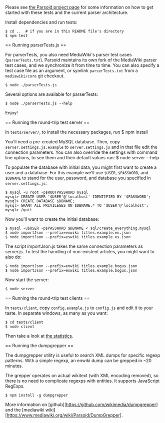 Please see [the Parsoid project page](https://www.mediawiki.org/wiki/Parsoid)
for some information on how to get started with these tests and the current
parser architecture.

Install dependencies and run tests:

	$ cd ..  # if you are in this README file's directory
	$ npm test

== Running parserTests.js ==

For parserTests, you also need MediaWiki's parser test cases
(`parserTests.txt`).  Parsoid maintains its own fork of the MediaWiki
parser test cases, and we synchronize it from time to time.  You can
also specify a test case file as an argument, or symlink
`parserTests.txt` from a `mediawiki/core` git checkout.

	$ node ./parserTests.js

Several options are available for parserTests:

	$ node ./parserTests.js --help

Enjoy!

== Running the round-trip test server ==

In `tests/server/`, to install the necessary packages, run
	$ npm install

You'll need a pre-created MySQL database. Then, copy
`server.settings.js.example` to `server.settings.js` and in that file
edit the connection parameters. You can also override the settings
with command line options, to see them and their default values run:
	$ node server --help

To populate the database with initial data, you might first want to
create a user and a database.  For this example we'll use `$USER`,
`$PASSWORD`, and `$DBNAME` to stand for the user, password, and database
you specified in `server.settings.js`:

	$ mysql -u root -p$ROOTPASSWORD mysql
	mysql> CREATE USER '$USER'@'localhost' IDENTIFIED BY '$PASSWORD';
	mysql> CREATE DATABASE $DBNAME;
	mysql> GRANT ALL PRIVILEGES ON $DBNAME.* TO '$USER'@'localhost';
	mysql> /quit

Now you'll want to create the initial database:

	$ mysql -u$USER -p$PASSWORD $DBNAME < sql/create_everything.mysql
	$ node importJson --prefix=enwiki titles.example.en.json
	$ node importJson --prefix=eswiki titles.example.es.json

The script importJson.js takes the same connection parameters as server.js. To
test the handling of non-existent articles, you might want to also do:

	$ node importJson --prefix=enwiki titles.example.bogus.json
	$ node importJson --prefix=eswiki titles.example.bogus.json

Now start the server:

	$ node server

== Running the round-trip test clients ==

In `tests/client`, copy `config.example.js` to `config.js` and edit it to your
taste. In separate windows, as many as you want:

	$ cd tests/client
	$ node client

Then take a look at [the statistics](http://localhost:8001/).

== Running the dumpgrepper ==

The dumpgrepper utility is useful to search XML dumps for specific regexp
patterns. With a simple regexp, an enwiki dump can be grepped in ~20 minutes.

The grepper operates on actual wikitext (with XML encoding removed), so there is
no need to complicate regexps with entities. It supports JavaScript RegExps.

	$ npm install -g dumpgrepper

More information on [github][https://github.com/wikimedia/dumpgrepper] and the
[mediawiki wiki][https://www.mediawiki.org/wiki/Parsoid/DumpGrepper].
